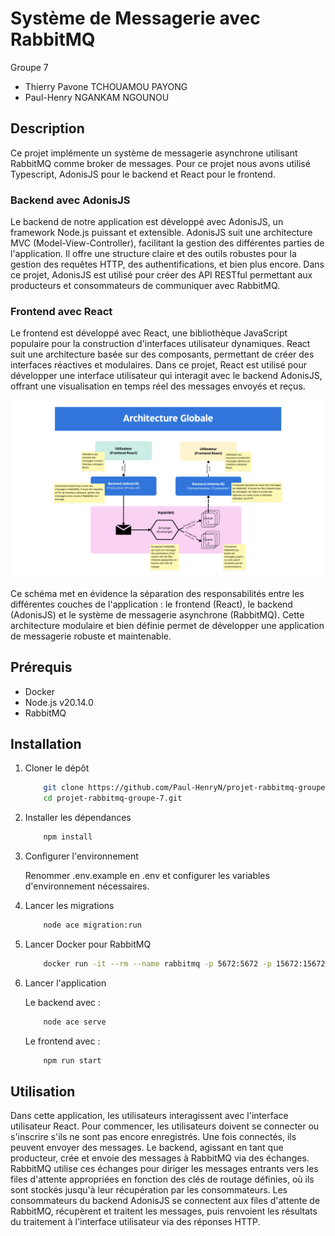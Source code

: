 # Système de Messagerie avec RabbitMQ

Groupe 7

- Thierry Pavone TCHOUAMOU PAYONG
- Paul-Henry NGANKAM NGOUNOU

## Description

Ce projet implémente un système de messagerie asynchrone utilisant RabbitMQ comme broker de messages. Pour ce projet nous avons utilisé Typescript, AdonisJS pour le backend et React pour le frontend.

### Backend avec AdonisJS

Le backend de notre application est développé avec AdonisJS, un framework Node.js puissant et extensible. AdonisJS suit une architecture MVC (Model-View-Controller), facilitant la gestion des différentes parties de l'application. Il offre une structure claire et des outils robustes pour la gestion des requêtes HTTP, des authentifications, et bien plus encore. Dans ce projet, AdonisJS est utilisé pour créer des API RESTful permettant aux producteurs et consommateurs de communiquer avec RabbitMQ.

### Frontend avec React

Le frontend est développé avec React, une bibliothèque JavaScript populaire pour la construction d'interfaces utilisateur dynamiques. React suit une architecture basée sur des composants, permettant de créer des interfaces réactives et modulaires. Dans ce projet, React est utilisé pour développer une interface utilisateur qui interagit avec le backend AdonisJS, offrant une visualisation en temps réel des messages envoyés et reçus.

![alt text](<Architecture Globale.png>)

Ce schéma met en évidence la séparation des responsabilités entre les différentes couches de l'application : le frontend (React), le backend (AdonisJS) et le système de messagerie asynchrone (RabbitMQ). Cette architecture modulaire et bien définie permet de développer une application de messagerie robuste et maintenable.

## Prérequis

- Docker
- Node.js v20.14.0
- RabbitMQ

## Installation

1. Cloner le dépôt

   ```bash
       git clone https://github.com/Paul-HenryN/projet-rabbitmq-groupe-7.git
       cd projet-rabbitmq-groupe-7.git
   ```

2. Installer les dépendances

   ```bash
       npm install
   ```

3. Configurer l'environnement

   Renommer .env.example en .env et configurer les variables d'environnement nécessaires.

4. Lancer les migrations

   ```bash
       node ace migration:run
   ```

5. Lancer Docker pour RabbitMQ

   ```bash
       docker run -it --rm --name rabbitmq -p 5672:5672 -p 15672:15672 rabbitmq:3.13-management
   ```

6. Lancer l'application

   Le backend avec :

   ```bash
       node ace serve
   ```

   Le frontend avec :

   ```bash
       npm run start
   ```

## Utilisation

Dans cette application, les utilisateurs interagissent avec l'interface utilisateur React. Pour commencer, les utilisateurs doivent se connecter ou s'inscrire s'ils ne sont pas encore enregistrés. Une fois connectés, ils peuvent envoyer des messages. Le backend, agissant en tant que producteur, crée et envoie des messages à RabbitMQ via des échanges. RabbitMQ utilise ces échanges pour diriger les messages entrants vers les files d'attente appropriées en fonction des clés de routage définies, où ils sont stockés jusqu'à leur récupération par les consommateurs. Les consommateurs du backend AdonisJS se connectent aux files d'attente de RabbitMQ, récupèrent et traitent les messages, puis renvoient les résultats du traitement à l'interface utilisateur via des réponses HTTP.

